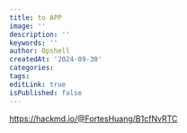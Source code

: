 ```yaml
---
title: to APP
image: ''
description: ''
keywords: ''
author: Opshell
createdAt: '2024-09-30'
categories: 
tags: 
editLink: true
isPublished: false
---
```

https://hackmd.io/@FortesHuang/B1cfNvRTC
